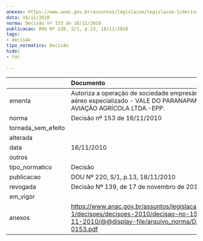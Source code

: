 ```yaml
---
anexos: https://www.anac.gov.br/assuntos/legislacao/legislacao-1/decisoes/decisoes-2010/decisao-no-153-de-16-11-2010/@@display-file/arquivo_norma/DA2010-0153.pdf
data: 16/11/2010
norma: Decisão nº 153 de 16/11/2010
publicacao: DOU Nº 220, S/1, p.13, 18/11/2010
tags:
- decisão
tipo_normatico: Decisão
hide: 
- toc 
 
---
```


|                    | Documento                                                                                                                                                 |
|:-------------------|:----------------------------------------------------------------------------------------------------------------------------------------------------------|
| ementa             | Autoriza a operação de sociedade empresária de serviço aéreo especializado - VALE DO PARANAPANEMA AVIAÇÃO AGRÍCOLA LTDA.-EPP.                             |
| norma              | Decisão nº 153 de 16/11/2010                                                                                                                              |
| tornada_sem_efeito |                                                                                                                                                           |
| alterada           |                                                                                                                                                           |
| data               | 16/11/2010                                                                                                                                                |
| outros             |                                                                                                                                                           |
| tipo_normatico     | Decisão                                                                                                                                                   |
| publicacao         | DOU Nº 220, S/1, p.13, 18/11/2010                                                                                                                         |
| revogada           | Decisão Nº 139, de 17 de novembro de 2015                                                                                                                 |
| em_vigor           |                                                                                                                                                           |
| anexos             | https://www.anac.gov.br/assuntos/legislacao/legislacao-1/decisoes/decisoes-2010/decisao-no-153-de-16-11-2010/@@display-file/arquivo_norma/DA2010-0153.pdf |